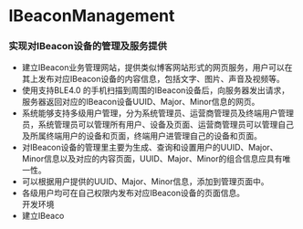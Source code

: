 # IBeaconManagement
<h3>实现对IBeacon设备的管理及服务提供</h3>

* 建立IBeacon业务管理网站，提供类似博客网站形式的网页服务，用户可以在其上发布对应IBeacon设备的内容信息，包括文字、图片、声音及视频等。<br>
* 使用支持BLE4.0 的手机扫描到周围的IBeacon设备后，向服务器发出请求，服务器返回对应的IBeacon设备UUID、Major、Minor信息的网页。<br>
* 系统能够支持多级用户管理，分为系统管理员、运营商管理员及终端用户管理员，系统管理员可以管理所有用户、设备及页面、运营商管理员可以管理自己及所属终端用户的设备和页面，终端用户进管理自己的设备和页面。<br>
* 对IBeacon设备的管理里主要为生成、查询和设置用户的UUID、Major、Minor信息以及对应的内容页面，UUID、Major、Minor的组合信息应具有唯一性。<br>
* 可以根据用户提供的UUID、Major、Minor信息，添加到管理页面中。<br>
* 各级用户均可在自己权限内发布对应IBeacon设备的页面信息。<br>
开发环境<br>
* 建立IBeaco
